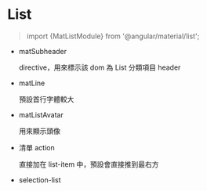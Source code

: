 # List

> import {MatListModule} from '@angular/material/list';

- matSubheader

    directive，用來標示該 dom 為 List 分類項目 header

- matLine

    預設首行字體較大

- matListAvatar

    用來顯示頭像

- 清單 action

    直接加在 list-item 中，預設會直接推到最右方

- selection-list